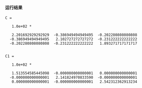 #### 运行结果

	C =

	   1.0e+02 *

	   2.201692929292929  -0.386949494949495  -0.202280808080808
	  -0.386949494949495   2.102727272727272  -0.231222222222222
	  -0.202280808080808  -0.231222222222222   1.893271717171717


	C1 =

	   1.0e+02 *

	   1.513554585445098  -0.000000000000001   0.000000000000001
	  -0.000000000000001   2.141824970833590  -0.000000000000001
	   0.000000000000001  -0.000000000000001   2.542312362913234